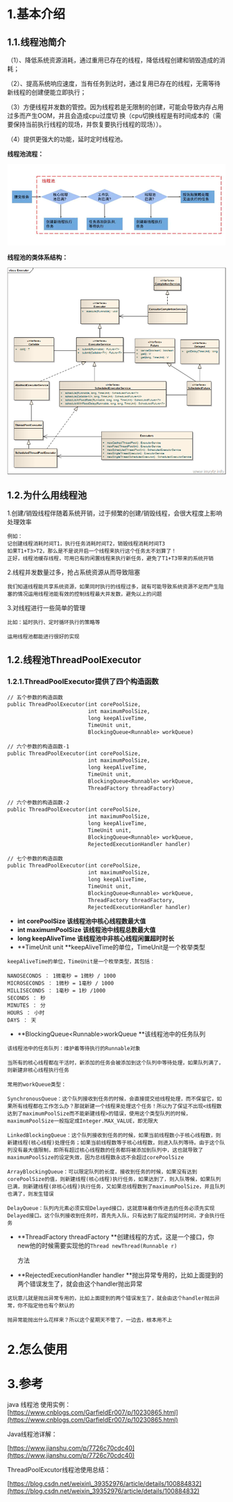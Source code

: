 # 1.基本介绍

## 1.1.线程池简介

（1）、降低系统资源消耗，通过重用已存在的线程，降低线程创建和销毁造成的消耗；

（2）、提高系统响应速度，当有任务到达时，通过复用已存在的线程，无需等待新线程的创建便能立即执行；

（3）方便线程并发数的管控。因为线程若是无限制的创建，可能会导致内存占用过多而产生OOM，并且会造成cpu过度切     换（cpu切换线程是有时间成本的（需要保持当前执行线程的现场，并恢复要执行线程的现场））。

（4）提供更强大的功能，延时定时线程池。

**线程池流程：**

![img](/static/image/6024478-88ee7b20f8f45825.webp)

**线程池的类体系结构：**

![img](/static/image/281039482656686.png)

## 1.2.为什么用线程池

1.创建/销毁线程伴随着系统开销，过于频繁的创建/销毁线程，会很大程度上影响处理效率

```
例如：
记创建线程消耗时间T1，执行任务消耗时间T2，销毁线程消耗时间T3
如果T1+T3>T2，那么是不是说开启一个线程来执行这个任务太不划算了！
正好，线程池缓存线程，可用已有的闲置线程来执行新任务，避免了T1+T3带来的系统开销
```

2.线程并发数量过多，抢占系统资源从而导致阻塞

```
我们知道线程能共享系统资源，如果同时执行的线程过多，就有可能导致系统资源不足而产生阻塞的情况运用线程池能有效的控制线程最大并发数，避免以上的问题
```

3.对线程进行一些简单的管理

```
比如：延时执行、定时循环执行的策略等

运用线程池都能进行很好的实现
```

## 1.2.线程池ThreadPoolExecutor

### 1.2.1.ThreadPoolExecutor提供了四个构造函数

```
// 五个参数的构造函数
public ThreadPoolExecutor(int corePoolSize,
                          int maximumPoolSize,
                          long keepAliveTime,
                          TimeUnit unit,
                          BlockingQueue<Runnable> workQueue)

// 六个参数的构造函数-1
public ThreadPoolExecutor(int corePoolSize,
                          int maximumPoolSize,
                          long keepAliveTime,
                          TimeUnit unit,
                          BlockingQueue<Runnable> workQueue,
                          ThreadFactory threadFactory)

// 六个参数的构造函数-2
public ThreadPoolExecutor(int corePoolSize,
                          int maximumPoolSize,
                          long keepAliveTime,
                          TimeUnit unit,
                          BlockingQueue<Runnable> workQueue,
                          RejectedExecutionHandler handler)

// 七个参数的构造函数
public ThreadPoolExecutor(int corePoolSize,
                          int maximumPoolSize,
                          long keepAliveTime,
                          TimeUnit unit,
                          BlockingQueue<Runnable> workQueue,
                          ThreadFactory threadFactory,
                          RejectedExecutionHandler handler)
```

* **int corePoolSize      **该线程池中**核心线程数最大值**
* **int maximumPoolSize   **该线程池中**线程总数最大值**
* **long keepAliveTime   **该线程池中**非核心线程闲置超时时长**
* **TimeUnit unit   **keepAliveTime的单位，TimeUnit是一个枚举类型

```
keepAliveTime的单位，TimeUnit是一个枚举类型，其包括：

NANOSECONDS ： 1微毫秒 = 1微秒 / 1000
MICROSECONDS ： 1微秒 = 1毫秒 / 1000
MILLISECONDS ： 1毫秒 = 1秒 /1000
SECONDS ： 秒
MINUTES ： 分
HOURS ： 小时
DAYS ： 天
```

* **BlockingQueue&lt;Runnable&gt;workQueue  **该线程池中的任务队列

```
该线程池中的任务队列：维护着等待执行的Runnable对象

当所有的核心线程都在干活时，新添加的任务会被添加到这个队列中等待处理，如果队列满了，则新建非核心线程执行任务

常用的workQueue类型：

SynchronousQueue：这个队列接收到任务的时候，会直接提交给线程处理，而不保留它，如果所有线程都在工作怎么办？那就新建一个线程来处理这个任务！所以为了保证不出现<线程数达到了maximumPoolSize而不能新建线程>的错误，使用这个类型队列的时候，maximumPoolSize一般指定成Integer.MAX_VALUE，即无限大

LinkedBlockingQueue：这个队列接收到任务的时候，如果当前线程数小于核心线程数，则新建线程(核心线程)处理任务；如果当前线程数等于核心线程数，则进入队列等待。由于这个队列没有最大值限制，即所有超过核心线程数的任务都将被添加到队列中，这也就导致了maximumPoolSize的设定失效，因为总线程数永远不会超过corePoolSize

ArrayBlockingQueue：可以限定队列的长度，接收到任务的时候，如果没有达到corePoolSize的值，则新建线程(核心线程)执行任务，如果达到了，则入队等候，如果队列已满，则新建线程(非核心线程)执行任务，又如果总线程数到了maximumPoolSize，并且队列也满了，则发生错误

DelayQueue：队列内元素必须实现Delayed接口，这就意味着你传进去的任务必须先实现Delayed接口。这个队列接收到任务时，首先先入队，只有达到了指定的延时时间，才会执行任务
```

* **ThreadFactory threadFactory **创建线程的方式，这是一个接口，你new他的时候需要实现他的`Thread newThread(Runnable r)`

  方法

* **RejectedExecutionHandler handler **抛出异常专用的，比如上面提到的两个错误发生了，就会由这个handler抛出异常

```
这玩意儿就是抛出异常专用的，比如上面提到的两个错误发生了，就会由这个handler抛出异常，你不指定他也有个默认的

抛异常能抛出什么花样来？所以这个星期天不管了，一边去，根本用不上
```

# 2.怎么使用

# 3.参考

java 线程池 使用实例：  
[https://www.cnblogs.com/GarfieldEr007/p/10230865.html](https://www.cnblogs.com/GarfieldEr007/p/10230865.html)

Java线程池详解：

[https://www.jianshu.com/p/7726c70cdc40](https://www.jianshu.com/p/7726c70cdc40)

ThreadPoolExcutor线程池使用总结：

[https://blog.csdn.net/weixin\_39352976/article/details/100884832](https://blog.csdn.net/weixin_39352976/article/details/100884832)

